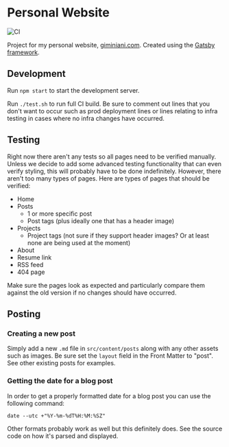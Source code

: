 # Personal Website
![CI](https://github.com/ScottG489/scottg489.github.io/workflows/CI/badge.svg)

Project for my personal website, [giminiani.com](http://www.giminiani.com).
Created using the [Gatsby framework](https://github.com/gatsbyjs/gatsby).

## Development
Run `npm start` to start the development server.

Run `./test.sh` to run full CI build. Be sure to comment out lines that you don't want to occur such as prod deployment
lines or lines relating to infra testing in cases where no infra changes have occurred.

## Testing
Right now there aren't any tests so all pages need to be verified manually. Unless we decide to add some advanced
testing functionality that can even verify styling, this will probably have to be done indefinitely. However,
there aren't too many types of pages. Here are types of pages that should be verified:
- Home
- Posts
  - 1 or more specific post
  - Post tags (plus ideally one that has a header image)
- Projects
  - Project tags (not sure if they support header images? Or at least none are being used at the moment)
- About
- Resume link
- RSS feed
- 404 page

Make sure the pages look as expected and particularly compare them against the old version if no changes should
have occurred.

## Posting
### Creating a new post

Simply add a new `.md` file in `src/content/posts` along with any other assets such as images.
Be sure set the `layout` field in the Front Matter to "post". See other existing posts for examples.

### Getting the date for a blog post

In order to get a properly formatted date for a blog post you can use the following command:

```
date --utc +"%Y-%m-%dT%H:%M:%SZ"
```

Other formats probably work as well but this definitely does. See the source code on how it's parsed and displayed.
